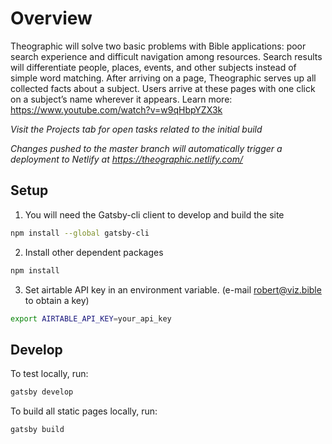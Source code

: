 # Overview
Theographic will solve two basic problems with Bible applications: poor search experience and difficult navigation among resources. Search results will differentiate people, places, events, and other subjects instead of simple word matching. After arriving on a page, Theographic serves up all collected facts about a subject. Users arrive at these pages with one click on a subject’s name wherever it appears. Learn more: https://www.youtube.com/watch?v=w9qHbpYZX3k

_Visit the Projects tab for open tasks related to the initial build_

_Changes pushed to the master branch will automatically trigger a deployment to Netlify at https://theographic.netlify.com/_

## Setup

1. You will need the Gatsby-cli client to develop and build the site
``` sh
npm install --global gatsby-cli
```

2. Install other dependent packages

``` sh
npm install
```

3. Set airtable API key in an environment variable. (e-mail robert@viz.bible to obtain a key)
``` sh
export AIRTABLE_API_KEY=your_api_key
```

## Develop
To test locally, run:
``` sh
gatsby develop
```

To build all static pages locally, run:
``` sh
gatsby build
```
